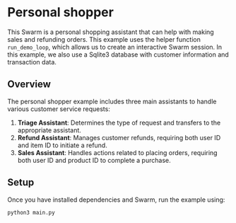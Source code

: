 # Personal shopper

This Swarm is a personal shopping assistant that can help with making sales and refunding orders.
This example uses the helper function `run_demo_loop`, which allows us to create an interactive Swarm session.
In this example, we also use a Sqlite3 database with customer information and transaction data.

## Overview

The personal shopper example includes three main assistants to handle various customer service requests:

1. **Triage Assistant**: Determines the type of request and transfers to the appropriate assistant.
2. **Refund Assistant**: Manages customer refunds, requiring both user ID and item ID to initiate a refund.
3. **Sales Assistant**: Handles actions related to placing orders, requiring both user ID and product ID to complete a purchase.

## Setup

Once you have installed dependencies and Swarm, run the example using:

```shell
python3 main.py
```
